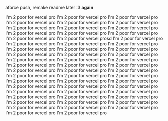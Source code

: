 aforce push, remake readme later :3 **again**

I'm 2 poor for vercel pro
I'm 2 poor for vercel pro
I'm 2 poor for vercel pro
I'm 2 poor for vercel pro
I'm 2 poor for vercel pro
I'm 2 poor for vercel pro
I'm 2 poor for vercel pro
I'm 2 poor for vercel pro
I'm 2 poor for vercel pro
I'm 2 poor for vercel pro
I'm 2 poor for vercel pro
I'm 2 poor for vercel pro
I'm 2 poor for vercel pro
I'm 2 poor for vercel prosd
I'm 2 poor for vercel pro
I'm 2 poor for vercel pro
I'm 2 poor for vercel pro
I'm 2 poor for vercel pro
I'm 2 poor for vercel pro
I'm 2 poor for vercel pro
I'm 2 poor for vercel pro
I'm 2 poor for vercel pro
I'm 2 poor for vercel pro
I'm 2 poor for vercel pro
I'm 2 poor for vercel pro
I'm 2 poor for vercel pro
I'm 2 poor for vercel pro
I'm 2 poor for vercel pro
I'm 2 poor for vercel pro
I'm 2 poor for vercel pro
I'm 2 poor for vercel pro
I'm 2 poor for vercel pro
I'm 2 poor for vercel pro
I'm 2 poor for vercel pro
I'm 2 poor for vercel pro
I'm 2 poor for vercel pro
I'm 2 poor for vercel pro
I'm 2 poor for vercel pro
I'm 2 poor for vercel pro
I'm 2 poor for vercel pro
I'm 2 poor for vercel pro
I'm 2 poor for vercel pro
I'm 2 poor for vercel pro
I'm 2 poor for vercel pro
I'm 2 poor for vercel pro
I'm 2 poor for vercel pro
I'm 2 poor for vercel pro
I'm 2 poor for vercel pro
I'm 2 poor for vercel pro
I'm 2 poor for vercel pro
I'm 2 poor for vercel pro
I'm 2 poor for vercel pro
I'm 2 poor for vercel pro
I'm 2 poor for vercel pro
I'm 2 poor for vercel pro
I'm 2 poor for vercel pro
